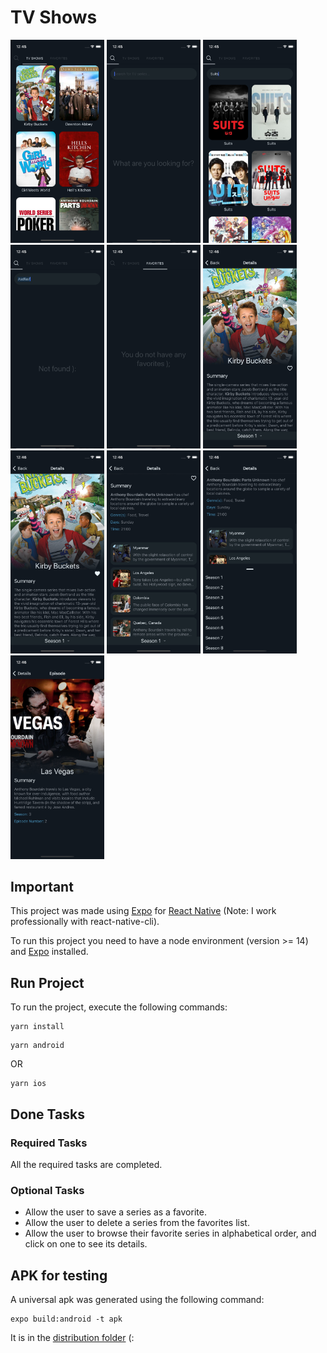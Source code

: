 # TV Shows

<p float="left">
  <img src="./images/1.png" width="150" />
  <img src="./images/2.png" width="150" />
  <img src="./images/3.png" width="150" />
  <img src="./images/4.png" width="150" />
  <img src="./images/5.png" width="150" />
  <img src="./images/6.png" width="150" />
  <img src="./images/7.png" width="150" />
  <img src="./images/8.png" width="150" />
  <img src="./images/9.png" width="150" />
  <img src="./images/10.png" width="150" />
</p>

## Important

This project was made using [Expo](https://docs.expo.dev/) for [React Native](https://reactnative.dev/) (Note: I work professionally with react-native-cli).

To run this project you need to have a node environment (version >= 14) and [Expo](https://docs.expo.dev/) installed.

## Run Project

To run the project, execute the following commands:

```
yarn install

```

```
yarn android
```

OR

```
yarn ios
```

## Done Tasks

### Required Tasks

All the required tasks are completed.

### Optional Tasks

- Allow the user to save a series as a favorite.
- Allow the user to delete a series from the favorites list.
- Allow the user to browse their favorite series in alphabetical order, and click on one to see its details.

## APK for testing

A universal apk was generated using the following command:

```
expo build:android -t apk
```

It is in the [distribution folder](./distribution/) (: